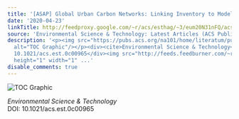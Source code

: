 ```yaml
---
title: '[ASAP] Global Urban Carbon Networks: Linking Inventory to Modeling'
date: '2020-04-23'
linkTitle: http://feedproxy.google.com/~r/acs/esthag/~3/eum20N31nFQ/acs.est.0c00965
source: 'Environmental Science & Technology: Latest Articles (ACS Publications)'
description: '<p><img src="https://pubs.acs.org/na101/home/literatum/publisher/achs/journals/content/esthag/0/esthag.ahead-of-print/acs.est.0c00965/20200423/images/medium/es0c00965_0005.gif"
  alt="TOC Graphic"/></p><div><cite>Environmental Science & Technology</cite></div><div>DOI:
  10.1021/acs.est.0c00965</div><img src="http://feeds.feedburner.com/~r/acs/esthag/~4/eum20N31nFQ"
  height="1" width="1" ...'
disable_comments: true
---
```

<p><img src="https://pubs.acs.org/na101/home/literatum/publisher/achs/journals/content/esthag/0/esthag.ahead-of-print/acs.est.0c00965/20200423/images/medium/es0c00965_0005.gif" alt="TOC Graphic"/></p><div><cite>Environmental Science & Technology</cite></div><div>DOI: 10.1021/acs.est.0c00965</div><img src="http://feeds.feedburner.com/~r/acs/esthag/~4/eum20N31nFQ" height="1" width="1" ...